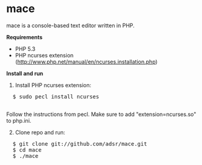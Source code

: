 mace
====

mace is a console-based text editor written in PHP.

**Requirements**
* PHP 5.3
* PHP ncurses extension (http://www.php.net/manual/en/ncurses.installation.php)

**Install and run**

1. Install PHP ncurses extension:
  <pre>
  $ sudo pecl install ncurses
  </pre>

  Follow the instructions from pecl. Make sure to add "extension=ncurses.so" to php.ini.

2. Clone repo and run:
  <pre>
  $ git clone git://github.com/adsr/mace.git
  $ cd mace
  $ ./mace
  </pre>
